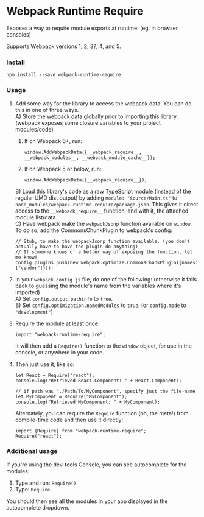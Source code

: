 # Webpack Runtime Require

Exposes a way to require module exports at runtime. (eg. in browser consoles)

Supports Webpack versions 1, 2, 3?, 4, and 5.

### Install

```
npm install --save webpack-runtime-require
```

### Usage

1) Add some way for the library to access the webpack data. You can do this in one of three ways.  
   A) Store the webpack data globally prior to importing this library. (webpack exposes some closure variables to your project modules/code)  
      1) If on Webpack 6+, run:
			```
			window.AddWebpackData({__webpack_require__, __webpack_modules__, __webpack_module_cache__});
			```
	2) If on Webpack 5 or below, run:
		```
		window.AddWebpackData({__webpack_require__});
		```
   B) Load this library's code as a raw TypeScript module (instead of the regular UMD dist output) by adding `module: "Source/Main.ts"` to `node_modules/webpack-runtime-require/package.json`. This gives it direct access to the `__webpack_require__` function, and with it, the attached module list/data.  
   C) Have webpack make the `webpackJsonp` function available on `window`. To do so, add the CommonsChunkPlugin to webpack's config:  
	```
	// Stub, to make the webpackJsonp function available. (you don't actually have to have the plugin do anything)
	// If someone knows of a better way of exposing the function, let me know!
	config.plugins.push(new webpack.optimize.CommonsChunkPlugin({names: ["vendor"]}));
	```

2) In your `webpack.config.js` file, do one of the following: (otherwise it falls back to guessing the module's name from the variables where it's imported)  
A) Set `config.output.pathinfo` to `true`.  
B) Set `config.optimization.namedModules` to `true`. (or `config.mode` to `"development"`)  

3) Require the module at least once.
	```
	import "webpack-runtime-require";
	```

	It will then add a `Require()` function to the `window` object, for use in the console, or anywhere in your code.

4) Then just use it, like so:
	```
	let React = Require("react");
	console.log("Retrieved React.Component: " + React.Component);

	// if path was "./Path/To/MyComponent", specify just the file-name
	let MyComponent = Require("MyComponent");
	console.log("Retrieved MyComponent: " + MyComponent);
	```

	Alternately, you can require the `Require` function (oh, the meta!) from compile-time code and then use it directly:
	```
	import {Require} from "webpack-runtime-require";
	Require("react");
	```

### Additional usage

If you're using the dev-tools Console, you can see autocomplete for the modules:

1) Type and run: `Require()`
2) Type: `Require.`

You should then see all the modules in your app displayed in the autocomplete dropdown.